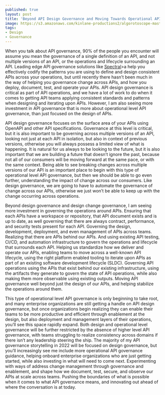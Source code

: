 ```yaml
---
published: true
layout: post
title: 'Beyond API Design Governance and Moving Towards Operational API Governance'
image: https://s3.amazonaws.com/kinlane-productions2/algorotoscope-master/uncle-sam-supreme-court_36341562380_o.jpg
tags:
- Design
- Governance
---
```

When you talk about API governance, 90% of the people you encounter will assume you mean the governance of a single definition of an API, and not multiple versions of an API, or the operations and lifecycle surrounding an API. Leading edge API governance solutions like [Spectral](https://github.com/stoplightio/spectral)&gt;a help you effectively codify the patterns you are using to define and design consistent APIs across your operations, but until recently there hasn’t been much in the way of helping you governance change across APIs, and how you deploy, document, test, and operate your APIs. API design governance is critical as part of API operations, and we have a lot of work to do when it comes to getting API teams applying consistent standards and patterns when designing and iterating upon APIs. However, I am also seeing more investment in API governance that is more about operational level API governance, than just focused on the design of APIs.

API design governance focuses on the surface area of your APIs using OpenAPI and other API specifications. Governance at this level is critical, but it is also important to be governing across multiple versions of an API, looking not just at each API in isolation, but also in context of previous versions, otherwise you will always possess a limited view of what is happening. It is natural for us always to be looking to the future, but it is also important that we are building a future that doesn’t ignore the past, because not all of our consumers will be moving forward at the same pace, or with the same context. Being able to see breaking changes across multiple versions of our API is an important place to begin with this type of operational level API governance, but then we should be able to go even further, understanding the impact of change across our consumers. Like design governance, we are going to have to automate the governance of change across our APIs, otherwise we just won’t be able to keep up with the change occurring across operations.

Beyond design governance and design change governance, I am seeing more investment in governing the operations around APIs. Ensuring that each APIs have a workspace or repository, that API document exists and is up to date, as well governing that there are always contract, performance, and security tests present for each API. Governing the design, development, deployment, and even management of APIs across teams. Realizing that there are APIs behind our APIs. And using existing API testing, CI/CD, and automation infrastructure to govern the operations and lifecycle that surrounds each API. Helping us standardize how we deliver and operate our APIs, enabling teams to move across a well-known API lifecycle, using the right platform enabled tooling to iterate upon APIs as part of an existing software development lifecycle (SLDC). Governing API operations using the APIs that exist behind our existing infrastructure, using the artifacts they generate to govern the state of API operations, while also making them more observable using existing outputs. Moving API governance well beyond just the design of our APIs, and helping stabilize the operations around them.

This type of operational level API governance is only beginning to take root, and many enterprise organizations are still getting a handle on API design governance, but once organizations begin realizing they can enable their teams to be more productive and efficient through enablement at the design, but also deployment and management layers of their operations, you’ll see this space rapidly expand. Both design and operational level governance will be further restricted by the absence of higher level API governance, with teams struggling to realize consistency across domains if there isn’t any leadership steering the ship. The majority of my API governance storytelling in 2022 will be focused on design governance, but you’ll increasingly see me include more operational API governance guidance, helping onboard enterprise organizations who are just getting started, while also investing in what will need to come next. Experimenting with ways of address change management through governance and enablement, and shape how we document, test, secure, and observe our APIs at scale across teams. Pushing the boundaries of what is possible when it comes to what API governance means, and innovating out ahead of where the conversation is at today.